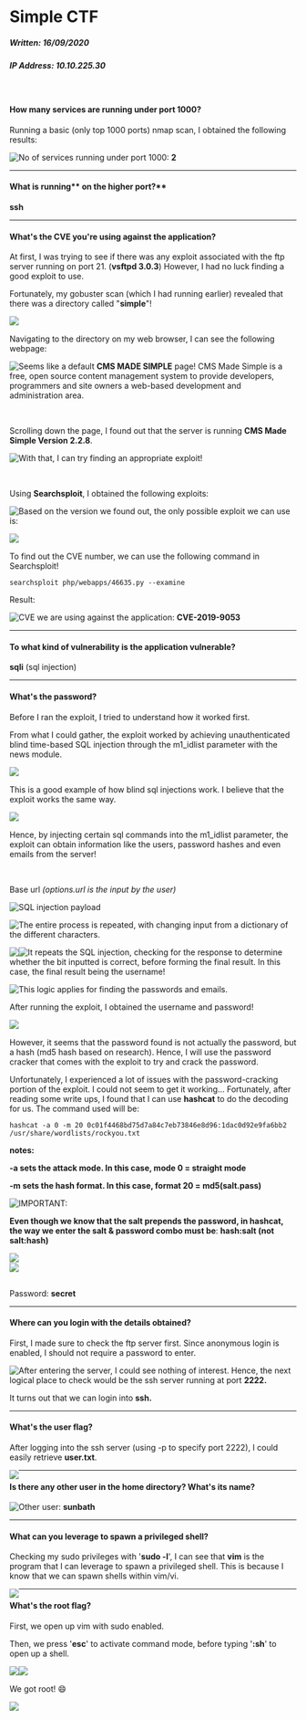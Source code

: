 # Simple CTF

##### Written: 16/09/2020

##### IP Address: 10.10.225.30

<br>

#### How many services are running under port 1000?

Running a basic (only top 1000 ports) nmap scan, I obtained the following results:

<img style="float: left;" src="screenshots/screenshot1.png">

No of services running under port 1000: **2**

---

#### What is running** on the higher port?**

**ssh**

---

#### What's the CVE you're using against the application? 

At first, I was trying to see if there was any exploit associated with the ftp server running on port 21. (**vsftpd 3.0.3**) However, I had no luck finding a good exploit to use.

Fortunately, my gobuster scan (which I had running earlier) revealed that there was a directory called "**simple**"!

<img style="float: left;" src="screenshots/screenshot2.png">

<br>

Navigating to the directory on my web browser, I can see the following webpage:

<img style="float: left;" src="screenshots/screenshot3.png">

Seems like a default **CMS MADE SIMPLE** page! CMS Made Simple is a free, open source content management system to provide developers, programmers and site owners a web-based development and administration area.

<br>

Scrolling down the page, I found out that the server is running **CMS Made Simple Version 2.2.8**.

<img style="float: left;" src="screenshots/screenshot4.png">

With that, I can try finding an appropriate exploit!

<br>

Using **Searchsploit**, I obtained the following exploits:

<img style="float: left;" src="screenshots/screenshot5.png">

Based on the version we found out, the only possible exploit we can use is:

<img style="float: left;" src="screenshots/screenshot6.png">

<br>

To find out the CVE number, we can use the following command in Searchsploit!

```
searchsploit php/webapps/46635.py --examine
```

Result:

<img style="float: left;" src="screenshots/screenshot7.png">

CVE we are using against the application: **CVE-2019-9053**

---

#### To what kind of vulnerability is the application vulnerable?

**sqli** (sql injection)

---

#### What's the password?

Before I ran the exploit, I tried to understand how it worked first. 

From what I could gather, the exploit worked by achieving unauthenticated blind time-based SQL injection through the m1_idlist parameter with the news module.

<img style="float: left;" src="screenshots/screenshot8.png">

<br>

This is a good example of how blind sql injections work. I believe that the exploit works the same way.

<img style="float: left;" src="screenshots/screenshot9.png">

<br>

Hence, by injecting certain sql commands into the m1_idlist parameter, the exploit can obtain information like the users, password hashes and even emails from the server!

<br>

Base url *(options.url is the input by the user)*

<img style="float: left;" src="screenshots/screenshot10.png">

SQL injection payload

<img style="float: left;" src="screenshots/screenshot11.png">

The entire process is repeated, with changing input from a dictionary of the different characters.

<img style="float: left;" src="screenshots/screenshot12.png">

<img style="float: left;" src="screenshots/screenshot13.png">

It repeats the SQL injection, checking for the response to determine whether the bit inputted is correct, before forming the final result. In this case, the final result being the username!

<img style="float: left;" src="screenshots/screenshot14.png">

This logic applies for finding the passwords and emails.

After running the exploit, I obtained the username and password!

<img style="float: left;" src="screenshots/screenshot15.png">

<br>

However, it seems that the password found is not actually the password, but a hash (md5 hash based on research). Hence, I will use the password cracker that comes with the exploit to try and crack the password.

Unfortunately, I experienced a lot of issues with the password-cracking portion of the exploit. I could not seem to get it working… Fortunately, after reading some write ups, I found that I can use **hashcat** to do the decoding for us. The command used will be:

```
hashcat -a 0 -m 20 0c01f4468bd75d7a84c7eb73846e8d96:1dac0d92e9fa6bb2 /usr/share/wordlists/rockyou.txt
```

**notes:**

**-a sets the attack mode. In this case, mode 0 = straight mode**

**-m sets the hash format. In this case, format 20 = md5(salt.pass)**

<img style="float: left;" src="screenshots/screenshot16.png">

IMPORTANT:

**Even though we know that the salt prepends the password, in hashcat, the way we enter the salt & password combo must be**: **hash:salt  (not salt:hash)**

<img style="float: left;" src="screenshots/screenshot17.png">

<br><img style="float: left;" src="screenshots/screenshot18.png">





<br>

Password: **secret**

---

#### Where can you login with the details obtained?

First, I made sure to check the ftp server first. Since anonymous login is enabled, I should not require a password to enter.

<img style="float: left;" src="screenshots/screenshot19.png">

After entering the server, I could see nothing of interest. Hence, the next logical place to check would be the ssh server running at port **2222.**

It turns out that we can login into **ssh.**

---

#### What's the user flag?

After logging into the ssh server (using -p to specify port 2222), I could easily retrieve **user.txt**.

<img style="float: left;" src="screenshots/screenshot20.png">

---

#### Is there any other user in the home directory? What's its name?

<img style="float: left;" src="screenshots/screenshot21.png">

Other user: **sunbath**

---

#### What can you leverage to spawn a privileged shell?

Checking my sudo privileges with '**sudo -l**', I can see that **vim** is the program that I can leverage to spawn a privileged shell. This is because I know that we can spawn shells within vim/vi.

<img style="float: left;" src="screenshots/screenshot22.png">

---

#### What's the root flag?

First, we open up vim with sudo enabled.

Then, we press '**esc**' to activate command mode, before typing '**:sh**' to open up a shell.

<img style="float: left;" src="screenshots/screenshot23.png">

<img style="float: left;" src="screenshots/screenshot24.png">

<br>

We got root! :smile:

<img style="float: left;" src="screenshots/screenshot25.png">

